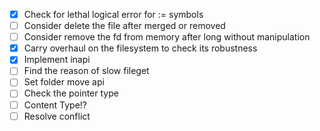 - [x] Check for lethal logical error for := symbols
- [ ] Consider delete the file after merged or removed
- [ ] Consider remove the fd from memory after long without manipulation
- [x] Carry overhaul on the filesystem to check its robustness
- [x] Implement inapi
- [ ] Find the reason of slow fileget
- [ ] Set folder move api
- [ ] Check the pointer type
- [ ] Content Type!?
- [ ] Resolve conflict
